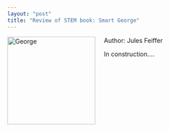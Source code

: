 ```yaml
---
layout: "post"
title: "Review of STEM book: Smart George"
---
```


<p>

<img src="../../../assets/Smart_George.jpeg" alt="George" style="width:200px;display: inline; float:left; padding-right:20px; padding-bottom:20px"/>
</p>

<p>
Author: Jules Feiffer
</p>

<p>
In construction....
</p>